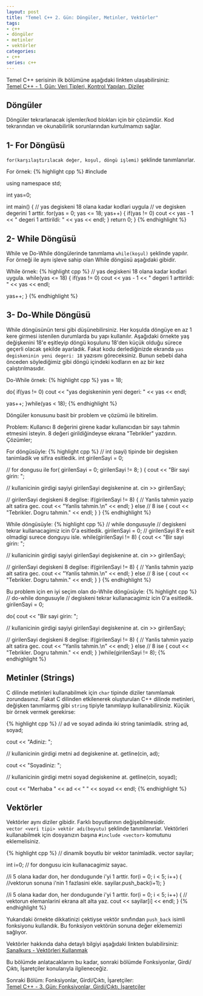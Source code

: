 ```yaml
---
layout: post
title: "Temel C++ 2. Gün: Döngüler, Metinler, Vektörler"
tags:
- c++
- döngüler
- metinler
- vektörler
categories:
- c++
series: c++
---
```


Temel C++ serisinin ilk bölümüne aşağıdaki linkten ulaşabilirsiniz:  
[Temel C++ - 1. Gün: Veri Tipleri, Kontrol Yapıları, Diziler][1]

Döngüler
--------

Döngüler tekrarlanacak işlemler/kod blokları için bir çözümdür. Kod tekrarından ve okunabilirlik sorunlarından kurtulmamızı sağlar.  

1- For Döngüsü
--------------

`for(karşılaştırılacak değer, koşul, döngü işlemi)` şeklinde tanımlanırlar.

For örnek:
{% highlight cpp %}
#include <iostream>

using namespace std;

int yas=0;

int main()
{
      // yas degiskeni 18 olana kadar kodlari uygula
      // ve degisken degerini 1 arttir.
      for(yas = 0; yas <= 18; yas++)
      {
         if(yas != 0)
            cout << yas - 1 << " degeri 1 arttirildi: " << yas << endl;
      }
      return 0;
}
{% endhighlight %}

2- While Döngüsü
----------------

While ve Do-While döngülerinde tanımlama `while(koşul)` şeklinde yapılır. For örneği ile aynı işleve sahip olan While döngüsü aşağıdaki gibidir.  

While örnek:
{% highlight cpp %}
// yas degiskeni 18 olana kadar kodlari uygula.
while(yas <= 18)
{
   if(yas != 0)
      cout << yas - 1 << " degeri 1 arttirildi: " << yas << endl;

   yas++;
}
{% endhighlight %}

3- Do-While Döngüsü
-------------------

While döngüsünün tersi gibi düşünebilirsiniz. Her koşulda döngüye en az 1 kere girmesi istenilen durumlarda bu yapı kullanılır. Aşağıdaki örnekte yaş değişkenini 18'e eşitleyip döngü koşulunu 18'den küçük olduğu sürece geçerli olacak şekilde ayarladık. Fakat kodu derlediğinizde ekranda `yas degiskeninin yeni degeri: 18` yazısını göreceksiniz. Bunun sebebi daha önceden söylediğimiz gibi döngü içindeki kodların en az bir kez çalıştırılmasıdır.

Do-While örnek:
{% highlight cpp %}
yas = 18;

do{
   if(yas != 0)
      cout << "yas degiskeninin yeni degeri: " << yas << endl;

   yas++;
}while(yas < 18);
{% endhighlight %}

Döngüler konusunu basit bir problem ve çözümü ile bitirelim.  

Problem: Kullanıcı 8 değerini girene kadar kullanıcıdan bir sayı tahmin etmesini isteyin. 8 değeri girildiğindeyse ekrana "Tebrikler" yazdırın.  
Çözümler;

For döngüsüyle:
{% highlight cpp %}
// int (sayi) tipinde bir degisken tanimladik ve sifira esitledik.
int girilenSayi = 0;

// for dongusu ile
for( girilenSayi = 0; girilenSayi != 8; )
{
   cout << "Bir sayi girin: ";

   // kullanicinin girdigi sayiyi girilenSayi degiskenine at.
   cin >> girilenSayi;

   // girilenSayi degiskeni 8 degilse:
   if(girilenSayi != 8)
   {
      // Yanlis tahmin yazip alt satira gec.
      cout << "Yanlis tahmin.\n" << endl;
   }
   else // 8 ise
   {
      cout << "Tebrikler. Dogru tahmin." << endl;
   }
}
{% endhighlight %}

While döngüsüyle:
{% highlight cpp %}
// while dongusuyle
// degiskeni tekrar kullanacagimiz icin 0'a esitledik.
girilenSayi = 0;
// girilenSayi 8'e esit olmadigi surece donguyu isle.
while(girilenSayi != 8)
{
   cout << "Bir sayi girin: ";

   // kullanicinin girdigi sayiyi girilenSayi degiskenine at.
   cin >> girilenSayi;

   // girilenSayi degiskeni 8 degilse:
   if(girilenSayi != 8)
   {
      // Yanlis tahmin yazip alt satira gec.
      cout << "Yanlis tahmin.\n" << endl;
   }
   else // 8 ise
   {
      cout << "Tebrikler. Dogru tahmin." << endl;
   }
}
{% endhighlight %}

Bu problem için en iyi seçim olan do-While döngüsüyle:
{% highlight cpp %}
// do-while dongusuyle
// degiskeni tekrar kullanacagimiz icin 0'a esitledik.
girilenSayi = 0;

do{
   cout << "Bir sayi girin: ";

   // kullanicinin girdigi sayiyi girilenSayi degiskenine at.
   cin >> girilenSayi;

   // girilenSayi degiskeni 8 degilse:
   if(girilenSayi != 8)
   {
      // Yanlis tahmin yazip alt satira gec.
      cout << "Yanlis tahmin.\n" << endl;
   }
   else // 8 ise
   {
      cout << "Tebrikler. Dogru tahmin." << endl;
   }
}while(girilenSayi != 8);
{% endhighlight %}


Metinler (Strings)
------------------

C dilinde metinleri kullanabilmek için `char` tipinde diziler tanımlamak zorundasınız. Fakat C dilinden etkilenerek oluşturulan C++ dilinde metinleri, değişken tanımlarmış gibi `string` tipiyle tanımlayıp kullanabilirsiniz. Küçük bir örnek vermek gerekirse:  

{% highlight cpp %}
// ad ve soyad adinda iki string tanimladik.
string ad, soyad;

cout << "Adiniz: ";

// kullanicinin girdigi metni ad degiskenine at.
getline(cin, ad);

cout << "Soyadiniz: ";

// kullanicinin girdigi metni soyad degiskenine at.
getline(cin, soyad);

cout << "Merhaba " << ad << " " << soyad << endl;
{% endhighlight %}


Vektörler
---------

Vektörler aynı diziler gibidir. Farklı boyutlarının değişebilmesidir.  
`vector <veri tipi> vektör adı(boyutu)` şeklinde tanımlanırlar. Vektörleri kullanabilmek için dosyanızın başına `#include <vector>` komutunu eklemelisiniz.

{% highlight cpp %}
// dinamik boyutlu bir vektor tanimladik.
vector <int> sayilar;

int i=0; // for dongusu icin kullanacagimiz sayac.

//i 5 olana kadar don, her dondugunde i'yi 1 arttir.
for(i = 0; i < 5; i++)
{
   //vektorun sonuna i'nin 1 fazlasini ekle.
   sayilar.push_back(i+1);
}

//i 5 olana kadar don, her dondugunde i'yi 1 arttir.
for(i = 0; i < 5; i++)
{
   // vektorun elemanlarini ekrana alt alta yaz.
   cout << sayilar[i] << endl;
}
{% endhighlight %}

Yukarıdaki örnekte dikkatinizi çektiyse vektör sınıfından `push_back` isimli fonksiyonu kullandık. Bu fonksiyon vektörün sonuna değer eklememizi sağlıyor.  

Vektörler hakkında daha detaylı bilgiyi aşağıdaki linkten bulabilirsiniz:  
[Sanalkurs - Vektörleri Kullanmak][2]

Bu bölümde anlatacaklarım bu kadar, sonraki bölümde Fonksiyonlar, Girdi/Çıktı, İşaretçiler konularıyla ilgileneceğiz.  


Sonraki Bölüm: Fonksiyonlar, Girdi/Çıktı, İşaretçiler:  
[Temel C++ - 3. Gün: Fonksiyonlar, Girdi/Çıktı, İşaretçiler][3]


[1]: /temel-cpp-birinci-gun-giris/
[2]: http://sanalkurs.net/vektorleri-kullanmak-6551.html
[3]: /temel-cpp-ucuncu-gun-fonksiyonlar-girdi-cikti-isaretciler/

